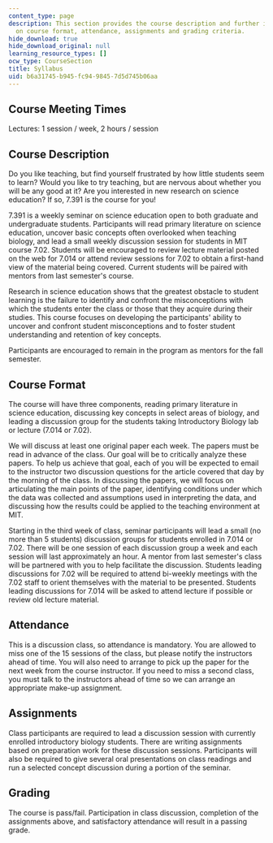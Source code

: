 ```yaml
---
content_type: page
description: This section provides the course description and further information
  on course format, attendance, assignments and grading criteria.
hide_download: true
hide_download_original: null
learning_resource_types: []
ocw_type: CourseSection
title: Syllabus
uid: b6a31745-b945-fc94-9845-7d5d745b06aa
---
```


Course Meeting Times
--------------------

Lectures: 1 session / week, 2 hours / session

Course Description
------------------

Do you like teaching, but find yourself frustrated by how little students seem to learn? Would you like to try teaching, but are nervous about whether you will be any good at it? Are you interested in new research on science education? If so, 7.391 is the course for you!

7.391 is a weekly seminar on science education open to both graduate and undergraduate students. Participants will read primary literature on science education, uncover basic concepts often overlooked when teaching biology, and lead a small weekly discussion session for students in MIT course 7.02. Students will be encouraged to review lecture material posted on the web for 7.014 or attend review sessions for 7.02 to obtain a first-hand view of the material being covered. Current students will be paired with mentors from last semester's course.

Research in science education shows that the greatest obstacle to student learning is the failure to identify and confront the misconceptions with which the students enter the class or those that they acquire during their studies. This course focuses on developing the participants' ability to uncover and confront student misconceptions and to foster student understanding and retention of key concepts.

Participants are encouraged to remain in the program as mentors for the fall semester.

Course Format
-------------

The course will have three components, reading primary literature in science education, discussing key concepts in select areas of biology, and leading a discussion group for the students taking Introductory Biology lab or lecture (7.014 or 7.02).

We will discuss at least one original paper each week. The papers must be read in advance of the class. Our goal will be to critically analyze these papers. To help us achieve that goal, each of you will be expected to email to the instructor two discussion questions for the article covered that day by the morning of the class. In discussing the papers, we will focus on articulating the main points of the paper, identifying conditions under which the data was collected and assumptions used in interpreting the data, and discussing how the results could be applied to the teaching environment at MIT.

Starting in the third week of class, seminar participants will lead a small (no more than 5 students) discussion groups for students enrolled in 7.014 or 7.02. There will be one session of each discussion group a week and each session will last approximately an hour. A mentor from last semester's class will be partnered with you to help facilitate the discussion. Students leading discussions for 7.02 will be required to attend bi-weekly meetings with the 7.02 staff to orient themselves with the material to be presented. Students leading discussions for 7.014 will be asked to attend lecture if possible or review old lecture material.

Attendance
----------

This is a discussion class, so attendance is mandatory. You are allowed to miss one of the 15 sessions of the class, but please notify the instructors ahead of time. You will also need to arrange to pick up the paper for the next week from the course instructor. If you need to miss a second class, you must talk to the instructors ahead of time so we can arrange an appropriate make-up assignment.

Assignments
-----------

Class participants are required to lead a discussion session with currently enrolled introductory biology students. There are writing assignments based on preparation work for these discussion sessions. Participants will also be required to give several oral presentations on class readings and run a selected concept discussion during a portion of the seminar.

Grading
-------

The course is pass/fail. Participation in class discussion, completion of the assignments above, and satisfactory attendance will result in a passing grade.
